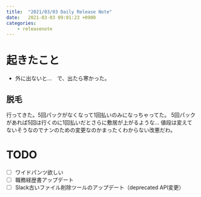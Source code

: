 ```yaml
---
title:  "2021/03/03 Daily Release Note"
date:   2021-03-03 09:01:23 +0900
categories:
    - releasenote
---
```

# 起きたこと

* 外に出ないと…　で、出たら寒かった。

## 脱毛

行ってきた。5回パックがなくなって1回払いのみになっちゃってた。
5回パックがあれば5回は行くのに1回払いだとさらに敷居が上がるような…
値段は変えてないそうなのでナンのための変更なのかまったくわからない改悪だわ。

# TODO 

- [ ] ワイドパンツ欲しい
- [ ] 職務経歴書アップデート
- [ ] Slack古いファイル削除ツールのアップデート（deprecated API変更）